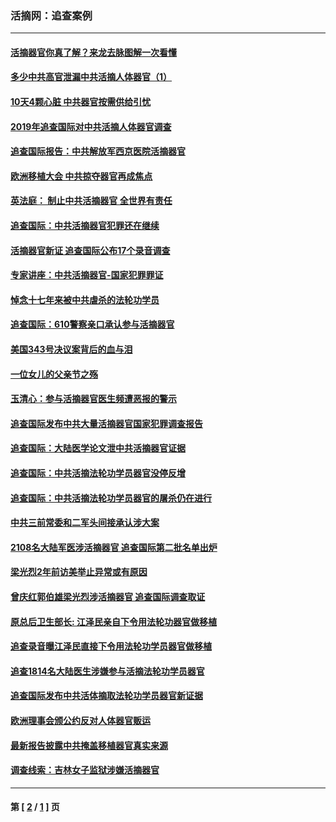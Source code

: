 ### 活摘网：追查案例
---
#### [活摘器官你真了解？来龙去脉图解一次看懂](../../pages/nf5880/n13013820.md?05240430) 
#### [多少中共高官泄漏中共活摘人体器官（1）](../../pages/nf5880/n12671234.md?05240430) 
#### [10天4颗心脏 中共器官按需供给引忧](../../pages/nf5880/n12326366.md?05240430) 
#### [2019年追查国际对中共活摘人体器官调查](../../pages/nf5880/n11917733.md?05240430) 
#### [追查国际报告：中共解放军西京医院活摘器官](../../pages/nf5880/n11838359.md?05240430) 
#### [欧洲移植大会 中共掠夺器官再成焦点](../../pages/nf5880/n11538883.md?05240430) 
#### [英法庭： 制止中共活摘器官 全世界有责任](../../pages/nf5880/n11330691.md?05240430) 
#### [追查国际：中共活摘器官犯罪还在继续](../../pages/nf5880/n11218301.md?05240430) 
#### [活摘器官新证 追查国际公布17个录音调查](../../pages/nf5880/n10897744.md?05240430) 
#### [专家讲座：中共活摘器官-国家犯罪罪证](../../pages/nf5880/n8828153.md?05240430) 
#### [悼念十七年来被中共虐杀的法轮功学员](../../pages/nf5880/n8124823.md?05240430) 
#### [追查国际：610警察亲口承认参与活摘器官](../../pages/nf5880/n8109067.md?05240430) 
#### [美国343号决议案背后的血与泪](../../pages/nf5880/n8020684.md?05240430) 
#### [一位女儿的父亲节之殇](../../pages/nf5880/n8014122.md?05240430) 
#### [玉清心：参与活摘器官医生频遭恶报的警示](../../pages/nf5880/n4637546.md?05240430) 
#### [追查国际发布中共大量活摘器官国家犯罪调查报告](../../pages/nf5880/n4613428.md?05240430) 
#### [追查国际：大陆医学论文泄中共活摘器官证据](../../pages/nf5880/n4608794.md?05240430) 
#### [追查国际：中共活摘法轮功学员器官没停反增](../../pages/nf5880/n4584075.md?05240430) 
#### [追查国际：中共活摘法轮功学员器官的屠杀仍在进行](../../pages/nf5880/n4299154.md?05240430) 
#### [中共三前常委和二军头间接承认涉大案](../../pages/nf5880/n4286244.md?05240430) 
#### [2108名大陆军医涉活摘器官 追查国际第二批名单出炉](../../pages/nf5880/n4284769.md?05240430) 
#### [梁光烈2年前访美举止异常或有原因](../../pages/nf5880/n4279686.md?05240430) 
#### [曾庆红郭伯雄梁光烈涉活摘器官 追查国际调查取证](../../pages/nf5880/n4278462.md?05240430) 
#### [原总后卫生部长: 江泽民亲自下令用法轮功器官做移植](../../pages/nf5880/n4263864.md?05240430) 
#### [追查录音曝江泽民直接下令用法轮功学员器官做移植](../../pages/nf5880/n4261268.md?05240430) 
#### [追查1814名大陆医生涉嫌参与活摘法轮功学员器官](../../pages/nf5880/n4259055.md?05240430) 
#### [追查国际发布中共活体摘取法轮功学员器官新证据](../../pages/nf5880/n4258255.md?05240430) 
#### [欧洲理事会颁公约反对人体器官贩运](../../pages/nf5880/n4206955.md?05240430) 
#### [最新报告披露中共掩盖移植器官真实来源](../../pages/nf5880/n4140084.md?05240430) 
#### [调查线索：吉林女子监狱涉嫌活摘器官](../../pages/nf5880/n4044366.md?05240430) 

---
#### 第 [ [2](./2.md?05240430) / [1](./1.md?05240430) ] 页
